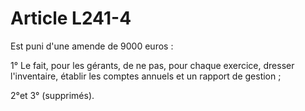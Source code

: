 # Article L241-4

Est puni d'une amende de 9000 euros :

1° Le fait, pour les gérants, de ne pas, pour chaque exercice, dresser l'inventaire, établir les comptes annuels et un rapport de gestion ;

2°et 3° (supprimés).
